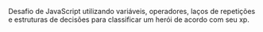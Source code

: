 Desafio de JavaScript utilizando variáveis, operadores, laços de repetições e estruturas de decisões para classificar um herói de acordo com seu xp.

